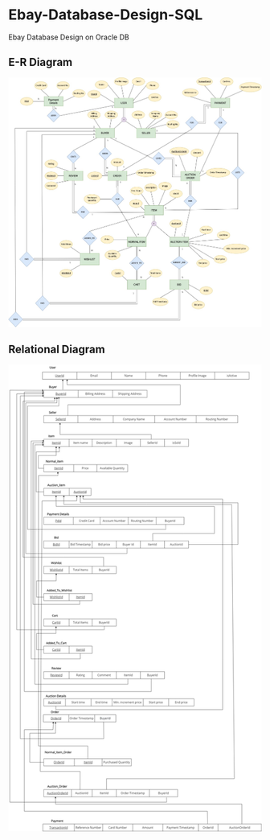 # Ebay-Database-Design-SQL
Ebay Database Design on Oracle DB

## E-R Diagram 
<img src="https://github.com/meetc-8581/Ebay-Database-Design-SQL/blob/main/Ebay_E-R_Diagram.jpg" width="800">

## Relational Diagram
<!-- ![Relational Diagram](https://github.com/meetc-8581/Ebay-Database-Design-SQL/blob/main/relational-normalized.jpg?raw=true) -->
<img src="https://github.com/meetc-8581/Ebay-Database-Design-SQL/blob/main/relational-normalized.jpg" width="800">

